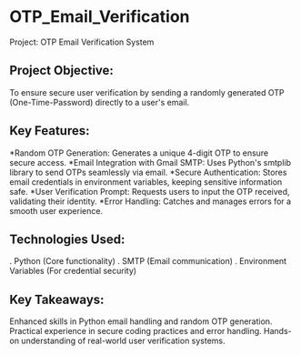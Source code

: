 # OTP_Email_Verification
Project: OTP Email Verification System

Project Objective:
------------------------
To ensure secure user verification by sending a randomly generated OTP (One-Time-Password) directly to a user's email.

Key Features:
-----------------------
*Random OTP Generation: Generates a unique 4-digit OTP to ensure secure access.
*Email Integration with Gmail SMTP: Uses Python's smtplib library to send OTPs seamlessly via email.
*Secure Authentication: Stores email credentials in environment variables, keeping sensitive information safe.
*User Verification Prompt: Requests users to input the OTP received, validating their identity.
*Error Handling: Catches and manages errors for a smooth user experience.

Technologies Used:
--------------------------
. Python (Core functionality)
. SMTP (Email communication)
. Environment Variables (For credential security)

Key Takeaways:
----------------------
Enhanced skills in Python email handling and random OTP generation.
Practical experience in secure coding practices and error handling.
Hands-on understanding of real-world user verification systems.

